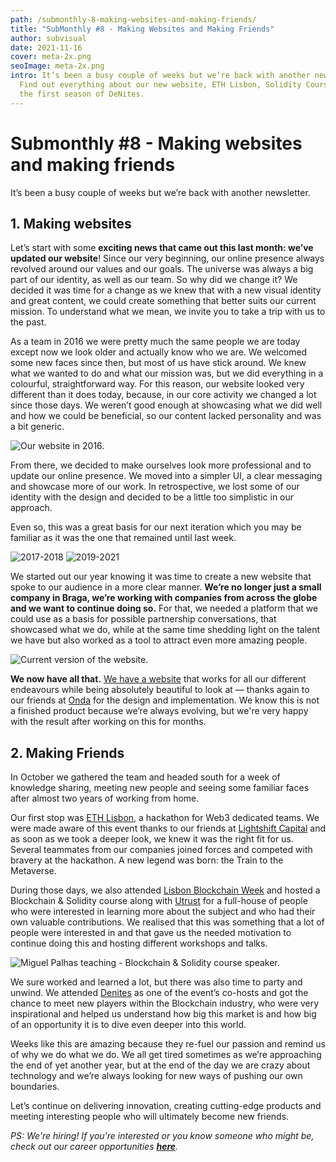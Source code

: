 ```yaml
---
path: /submonthly-8-making-websites-and-making-friends/
title: "SubMonthly #8 - Making Websites and Making Friends"
author: subvisual
date: 2021-11-16
cover: meta-2x.png
seoImage: meta-2x.png
intro: It’s been a busy couple of weeks but we’re back with another newsletter!
  Find out everything about our new website, ETH Lisbon, Solidity Course, and
  the first season of DeNites.
---
```

# Submonthly #8 - Making websites and making friends

It’s been a busy couple of weeks but we’re back with another newsletter.

## 1. Making websites

Let’s start with some **exciting news that came out this last month: we’ve updated our website**! Since our very beginning, our online presence always revolved around our values and our goals. The universe was always a big part of our identity, as well as our team.
So why did we change it? We decided it was time for a change as we knew that with a new visual identity and great content, we could create something that better suits our current mission. To understand what we mean, we invite you to take a trip with us to the past.

As a team in 2016 we were pretty much the same people we are today except now we look older and actually know who we are. We welcomed some new faces since then, but most of us have stick around.
We knew what we wanted to do and what our mission was, but we did everything in a colourful, straightforward way. For this reason, our website looked very different than it does today, because, in our core activity we changed a lot since those days. We weren’t good enough at showcasing what we did well and how we could be beneficial, so our content lacked personality and was a bit generic.

![Our website in 2016.](https://paper-attachments.dropbox.com/s_DAEC7CFD3BDDD0A3B626505BE990F37A812F5DA4109523481C2058F9396F28F2_1635326240508_Screenshot+2021-10-27+at+10.17.10.png)

From there, we decided to make ourselves look more professional and to update our online presence. We moved into a simpler UI, a clear messaging and showcase more of our work.
In retrospective, we lost some of our identity with the design and decided to be a little too simplistic in our approach.

Even so, this was a great basis for our next iteration which you may be familiar as it was the one that remained until last week.

![2017-2018](https://paper-attachments.dropbox.com/s_DAEC7CFD3BDDD0A3B626505BE990F37A812F5DA4109523481C2058F9396F28F2_1635328288846_Screenshot+2021-10-27+at+10.42.11.png)
![2019-2021](https://paper-attachments.dropbox.com/s_DAEC7CFD3BDDD0A3B626505BE990F37A812F5DA4109523481C2058F9396F28F2_1635328327372_Screenshot+2021-10-27+at+10.27.35.png)

We started out our year knowing it was time to create a new website that spoke to our audience in a more clear manner. **We’re no longer just a small company in Braga, we’re working with companies from across the globe and we want to continue doing so.**
For that, we needed a platform that we could use as a basis for possible partnership conversations, that showcased what we do, while at the same time shedding light on the talent we have but also worked as a tool to attract even more amazing people.

![Current version of the website.](https://paper-attachments.dropbox.com/s_DAEC7CFD3BDDD0A3B626505BE990F37A812F5DA4109523481C2058F9396F28F2_1635329555802_Screenshot+2021-10-27+at+11.12.22.png)

**We now have all that.** [We have a website](http://subvisual.co) that works for all our different endeavours while being absolutely beautiful to look at — thanks again to our friends at [Onda](https://www.ondastudio.co/) for the design and implementation. We know this is not a finished product because we’re always evolving, but we're very happy with the result after working on this for months.

## 2. Making Friends

In October we gathered the team and headed south for a week of knowledge sharing, meeting new people and seeing some familiar faces after almost two years of working from home.

Our first stop was [ETH Lisbon](https://www.ethlisbon.org/),  a hackathon for Web3 dedicated teams. We were made aware of this event thanks to our friends at [Lightshift Capital](https://www.lightshift.capital/) and as soon as we took a deeper look, we knew it was the right fit for us. Several teammates from our companies joined forces and competed with bravery at the hackathon. A new legend was born: the Train to the Metaverse.

During those days, we also attended [Lisbon Blockchain Week](https://lisbonblockchainweek.com) and hosted a Blockchain & Solidity course along with [Utrust](https://utrust.com/) for a full-house of people who were interested in learning more about the subject and who had their own valuable contributions. We realised that this was something that a lot of people were interested in and that gave us the needed motivation to continue doing this and hosting different workshops and talks.

![Miguel Palhas teaching - Blockchain & Solidity course speaker.](https://paper-attachments.dropbox.com/s_DAEC7CFD3BDDD0A3B626505BE990F37A812F5DA4109523481C2058F9396F28F2_1636024008870_FCPDGVGXEAg6FCb.jpg)

We sure worked and learned a lot, but there was also time to party and unwind. We attended [Denites](https://denites.com/) as one of the event’s co-hosts and got the chance to meet new players within the Blockchain industry, who were very inspirational and helped us understand how big this market is and how big of an opportunity it is to dive even deeper into this world.

Weeks like this are amazing because they re-fuel our passion and remind us of why we do what we do. We all get tired sometimes as we’re approaching the end of yet another year, but at the end of the day we are crazy about technology and we’re always looking for new ways of pushing our own boundaries.

Let’s continue on delivering innovation, creating cutting-edge products and meeting interesting people who will ultimately become new friends.

*PS: We're hiring! If you're interested or you know someone who might be, check out our career opportunities* ***[here](https://jobs.subvisual.com/)**.*
